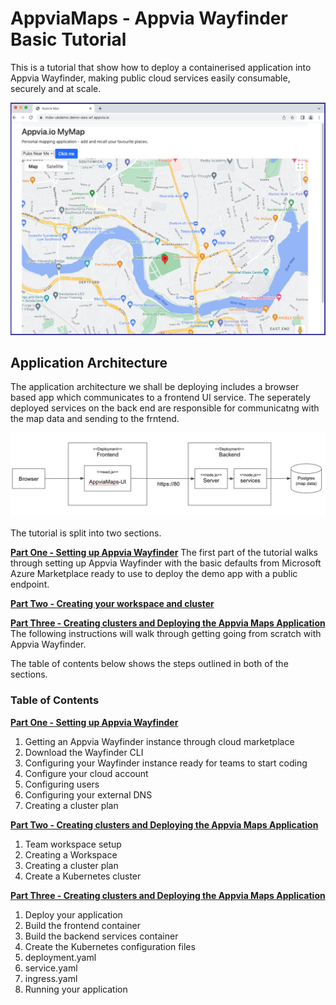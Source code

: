 # AppviaMaps - Appvia Wayfinder Basic Tutorial


This is a tutorial that show how to deploy a containerised application into Appvia Wayfinder, making public cloud services easily consumable, securely and at scale.

![Application image](/img/app2.jpeg )

## Application Architecture

The application architecture we shall be deploying includes a browser based app which communicates to a frontend UI service. The seperately deployed services on the back end are responsible for communicatng with the map data and sending to the frntend. 

![App architecture](/img/img13.jpeg )

The tutorial is split into two sections. 

[**Part One - Setting up Appvia Wayfinder**](admin-README.md)
The first part of the tutorial walks through setting up Appvia Wayfinder with the basic defaults from Microsoft Azure Marketplace ready to use to deploy the demo app with a public endpoint.

[**Part Two - Creating your workspace and cluster**](cluster-README.md)

[**Part Three - Creating clusters and Deploying the Appvia Maps Application**](app-README.md)
The following instructions will walk  through getting going from scratch with Appvia Wayfinder. 

The table of contents below shows the steps outlined in both of the sections. 

### Table of Contents

[**Part One - Setting up Appvia Wayfinder**](app-README.md)
 1. Getting an Appvia Wayfinder instance through cloud marketplace
 2. Download the Wayfinder CLI
 3. Configuring your Wayfinder instance ready for teams to start coding
 4. Configure your cloud account
 5. Configuring users
 6. Configuring your external DNS
 7. Creating a cluster plan
 
 [**Part Two - Creating clusters and Deploying the Appvia Maps Application**](cluster-README.md)
 1. Team workspace setup
 2. Creating a Workspace
 3. Creating a cluster plan
 4. Create a Kubernetes cluster
 
 [**Part Three - Creating clusters and Deploying the Appvia Maps Application**](app-README.md)
 1. Deploy your application
 2. Build the frontend container
 3. Build the backend services container
 4. Create the Kubernetes configuration files
 5. deployment.yaml
 6. service.yaml
 7. ingress.yaml
 8. Running your application

